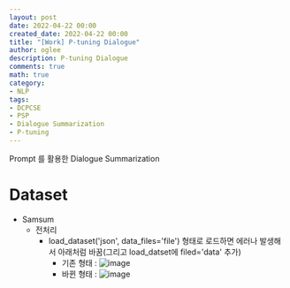 ```yaml
---
layout: post
date: 2022-04-22 00:00
created_date: 2022-04-22 00:00
title: "[Work] P-tuning Dialogue"
author: oglee
description: P-tuning Dialogue
comments: true
math: true
category:
- NLP
tags:
- DCPCSE
- PSP
- Dialogue Summarization
- P-tuning
---
```


Prompt 를 활용한 Dialogue Summarization
<!--more-->

# Dataset
- Samsum
  - 전처리
    - load_dataset('json', data_files='file') 형태로 로드하면 에러나 발생해서 아래처럼 바꿈(그리고 load_datset에 filed='data' 추가)
      - 기존 형태 : ![image](https://user-images.githubusercontent.com/18374514/169343056-4ffb8711-8cec-4bfe-9801-57a78c19f328.png)
      - 바뀐 형태 : ![image](https://user-images.githubusercontent.com/18374514/169343508-0461d52a-6253-42d2-a85a-041605ae82ef.png)
